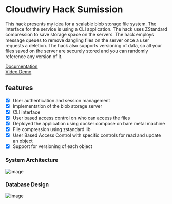 # Cloudwiry Hack Sumission

This hack presents my idea for a scalable blob storage file system. The interface for the service is using a CLI application. The hack uses ZStandard compression to save storage space on the servers. The hack employs message queues to remove dangling files on the server once a user requests a deletion. The hack also supports versioning of data, so all your files saved on the server are securely stored and you can randomly reference any version of it.

[Documentation](https://cloudwiry.mayankkumar.ml/docs) <br>
[Video Demo](https://youtu.be/tcknBteu4s4)

## features
- [X] User authentication and session management
- [X] Implementation of the blob storage server
- [X] CLI interface
- [X] User based access control on who can access the files
- [X] Deployed the application using docker compose on bare metal machine
- [X] File compression using zstandard lib
- [X] User Based Access Control with specific controls for read and update an object
- [X] Support for versioning of each object

### System Architecture
![image](https://user-images.githubusercontent.com/24864829/151631425-eadb289c-28fe-4016-a26c-22e95cf1c381.png)

### Database Design
![image](https://user-images.githubusercontent.com/24864829/151632944-cce5f605-beef-4487-a94d-45fcd6a0b6f7.png)
